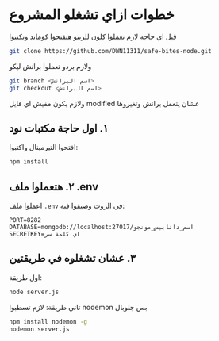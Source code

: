 # خطوات ازاي تشغلو المشروع

قبل اي حاجة لازم تعملوا كلون للريبو
هتفتحوا كوماند وتكتبوا

```bash
git clone https://github.com/DWN11311/safe-bites-node.git
```

ولازم بردو تعملوا برانش ليكو

```bash
git branch <اسم البرانش>
git checkout <اسم البرانش>
```

ولازم يكون مفيش اي فايل modified عشان يتعمل برانش وتغيروها

## ١. اول حاجة مكتبات نود

افتحوا التيرمينال واكتبوا:

```bash
npm install
```

## ٢. هتعملوا ملف .env

اعملوا ملف `.env` في الروت وضيفوا فيه:

```
PORT=8282
DATABASE=mongodb://localhost:27017/اسم_داتابيس_مونجو
SECRETKEY=اي كلمة سر
```

## ٣. عشان تشغلوه في طريقتين

اول طريقة:

```bash
node server.js
```

تاني طريقة:
لازم تسطبوا nodemon بس جلوبال

```bash
npm install nodemon -g
nodemon server.js
```
